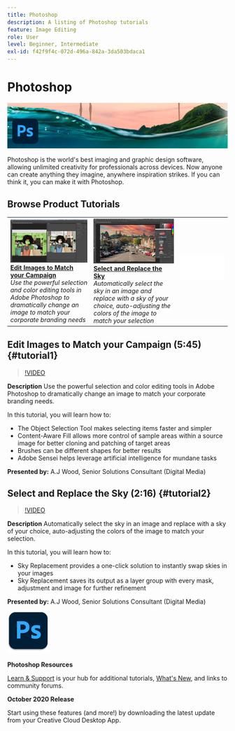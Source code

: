 ```yaml
---
title: Photoshop
description: A listing of Photoshop tutorials
feature: Image Editing
role: User
level: Beginner, Intermediate
exl-id: f42f9f4c-072d-496a-842a-3da503bdaca1
---
```

# Photoshop

![Tutorial Hero Image](../assets/Photoshop.jpg)

Photoshop is the world's best imaging and graphic design software, allowing unlimited creativity for professionals across devices. Now anyone can create anything they imagine, anywhere inspiration strikes. If you can think it, you can make it with Photoshop.

## Browse Product Tutorials

<table style="table-layout:fixed">
<tr>
 <td>
   <a href="photoshop.md#tutorial1">
      <img alt="Edit Images to Match your Campaign" src="../assets/PS_ObjectSelect_ContentAware_wood.jpg" />
   </a>
    <div>
   <a href="photoshop.md#tutorial1"><strong>Edit Images to Match your Campaign</strong></a>
    </div>
    <em>Use the powerful selection and color editing tools in Adobe Photoshop to dramatically change an image to match your corporate branding needs</em>
    <br>
  </td>
  <td>
    <a href="photoshop.md#tutorial2">
        <img alt="Select and Replace the Sky" src="../assets/PS_Sky_Replace_wood.jpg" />
    </a>
    <div>
    <a href="photoshop.md#tutorial2"><strong>Select and Replace the Sky</strong></a>
    </div>
    <em>Automatically select the sky in an image and replace with a sky of your choice, auto-adjusting the colors of the image to match your selection</em>
    <br>
  </td>
  <td>
    <img alt="Spacer" src="../assets/Whitespacer.png" />
    <div>
    <br>
  </td>
</tr>
</table>

## Edit Images to Match your Campaign (5:45) {#tutorial1}

>[!VIDEO](https://video.tv.adobe.com/v/326950?hidetitle=true)

**Description**
Use the powerful selection and color editing tools in Adobe Photoshop to dramatically change an image to match your corporate branding needs.

In this tutorial, you will learn how to:
* The Object Selection Tool makes selecting items faster and simpler
* Content-Aware Fill allows more control of sample areas within a source image for better cloning and patching of target areas
* Brushes can be different shapes for better results
* Adobe Sensei helps leverage artificial intelligence for mundane tasks

**Presented by:**
A.J Wood, Senior Solutions Consultant (Digital Media)

## Select and Replace the Sky (2:16) {#tutorial2}

>[!VIDEO](https://video.tv.adobe.com/v/326953?hidetitle=true)

**Description**
Automatically select the sky in an image and replace with a sky of your choice, auto-adjusting the colors of the image to match your selection.

In this tutorial, you will learn how to:
* Sky Replacement provides a one-click solution to instantly swap skies in your images
* Sky Replacement saves its output as a layer group with every mask, adjustment and image for further refinement


**Presented by:**
A.J Wood, Senior Solutions Consultant (Digital Media)

![Photoshop Logo](../assets/ps_appicon_96.png)

**Photoshop Resources**

[Learn & Support](https://helpx.adobe.com/support/photoshop.html) is your hub for additional tutorials, [What's New](https://helpx.adobe.com/photoshop/using/whats-new.html), and links to community forums.

**October 2020 Release**

Start using these features (and more!) by downloading the latest update from your Creative Cloud Desktop App.
